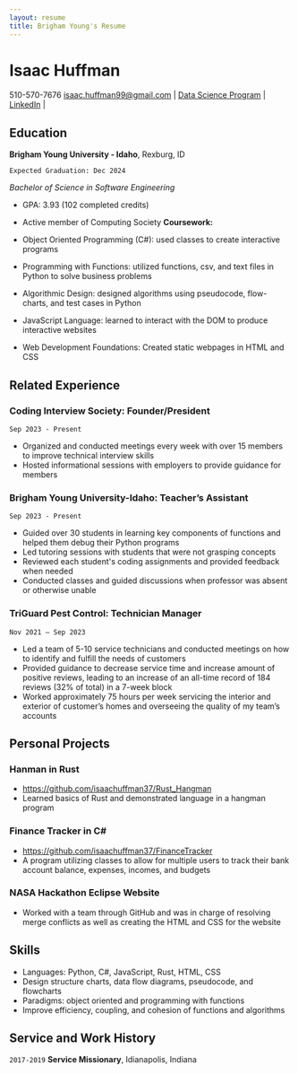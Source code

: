 ```yaml
---
layout: resume
title: Brigham Young's Resume
---
```

# Isaac Huffman

<div id="webaddress">
510-570-7676
<a href="isaac.huffman99@gmail.com">isaac.huffman99@gmail.com</a>
| <a href="https://byuidatascience.github.io/development.html">Data Science Program</a>
| <a href="www.linkedin.com/in/isaac-huffman-5a2335279 ">LinkedIn</a>
| 

<!-- https://www.monique.tech/the-art-of-markdown -->

## Education


__Brigham Young University - Idaho__, Rexburg, ID

`Expected Graduation: Dec 2024`

_Bachelor of Science in Software Engineering_

- GPA: 3.93 (102 completed credits)
- Active member of Computing Society
__Coursework:__

-	Object Oriented Programming (C#): used classes to create interactive programs
-	Programming with Functions: utilized functions, csv, and text files in Python to solve business problems 
-	Algorithmic Design: designed algorithms using pseudocode, flow-charts, and test cases in Python
-	JavaScript Language: learned to interact with the DOM to produce interactive websites
-	Web Development Foundations: Created static webpages in HTML and CSS


## Related Experience

### Coding Interview Society: Founder/President
`Sep 2023 - Present`

-	Organized and conducted meetings every week with over 15 members to improve technical interview skills
-	Hosted informational sessions with employers to provide guidance for members 


### Brigham Young University-Idaho: Teacher’s Assistant
`Sep 2023 - Present`

-	Guided over 30 students in learning key components of functions and helped them debug their Python programs 
-	Led tutoring sessions with students that were not grasping concepts 
-	Reviewed each student's coding assignments and provided feedback when needed
-	Conducted classes and guided discussions when professor was absent or otherwise unable

### TriGuard Pest Control: Technician Manager
`Nov 2021 – Sep 2023`

-	Led a team of 5-10 service technicians and conducted meetings on how to identify and fulfill the needs of customers
-	Provided guidance to decrease service time and increase amount of positive reviews, leading to an increase of an all-time record of 184 reviews (32% of total) in a 7-week block
-	Worked approximately 75 hours per week servicing the interior and exterior of customer’s homes and overseeing the quality of my team’s accounts


## Personal Projects


### Hanman in Rust

-	https://github.com/isaachuffman37/Rust_Hangman
-	Learned basics of Rust and demonstrated language in a hangman program


### Finance Tracker in C#

-	https://github.com/isaachuffman37/FinanceTracker
-	A program utilizing classes to allow for multiple users to track their bank account balance, expenses, incomes, and budgets 

### NASA Hackathon Eclipse Website

-	Worked with a team through GitHub and was in charge of resolving merge conflicts as well as creating the HTML and CSS for the website


## Skills

-	Languages: Python, C#, JavaScript, Rust, HTML, CSS
-	Design structure charts, data flow diagrams, pseudocode, and flowcharts
-	Paradigms: object oriented and programming with functions
-	Improve efficiency, coupling, and cohesion of functions and algorithms 

## Service and Work History




`2017-2019`
__Service Missionary__, Idianapolis, Indiana



<!-- ### Footer

Last updated: May 2013 -->


